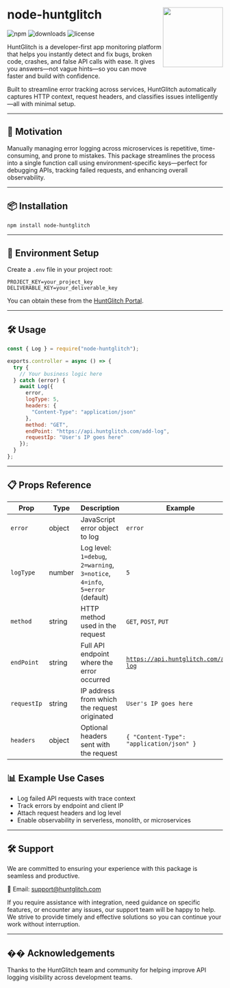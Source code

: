 <h1 align="left">
  node-huntglitch
  <img src="https://app.huntglitch.com/images/logo.svg" align="right" width="140" height="140"/>
</h1>

![npm](https://img.shields.io/npm/v/node-huntglitch)
![downloads](https://img.shields.io/npm/dt/node-huntglitch)
![license](https://img.shields.io/npm/l/node-huntglitch)

HuntGlitch is a developer-first app monitoring platform that helps you instantly detect and fix bugs, broken code, crashes, and false API calls with ease. It gives you answers—not vague hints—so you can move faster and build with confidence.

Built to streamline error tracking across services, HuntGlitch automatically captures HTTP context, request headers, and classifies issues intelligently—all with minimal setup.

---

## 🚀 Motivation

Manually managing error logging across microservices is repetitive, time-consuming, and prone to mistakes. This package streamlines the process into a single function call using environment-specific keys—perfect for debugging APIs, tracking failed requests, and enhancing overall observability.

---

## 📦 Installation

```bash
npm install node-huntglitch
```

---

## 🔐 Environment Setup

Create a `.env` file in your project root:

```env
PROJECT_KEY=your_project_key
DELIVERABLE_KEY=your_deliverable_key
```

You can obtain these from the [HuntGlitch Portal](https://huntglitch.com).

---

## 🛠️ Usage

```js
const { Log } = require("node-huntglitch");

exports.controller = async () => {
  try {
    // Your business logic here
  } catch (error) {
    await Log({
      error,
      logType: 5, 
      headers: {
        "Content-Type": "application/json"
      },
      method: "GET",
      endPoint: "https://api.huntglitch.com/add-log",
      requestIp: "User's IP goes here"
    });
  }
};
```

---

## 📋 Props Reference

| Prop        | Type     | Description                                                     | Example                                              |
|-------------|----------|-----------------------------------------------------------------|------------------------------------------------------|
| `error`     | object   | JavaScript error object to log                                  | `error`                                              |
| `logType`   | number   | Log level: `1=debug`, `2=warning`, `3=notice`, `4=info`, `5=error` (default) | `5`                          |
| `method`    | string   | HTTP method used in the request                                 | `GET`, `POST`, `PUT`                                 |
| `endPoint`  | string   | Full API endpoint where the error occurred                      | <code>https://api.huntglitch.com/add-log</code>      |
| `requestIp` | string   | IP address from which the request originated                    | `User's IP goes here`                                      |
| `headers`   | object   | Optional headers sent with the request                          | `{ "Content-Type": "application/json" }`             |

## 📊 Example Use Cases

- Log failed API requests with trace context
- Track errors by endpoint and client IP
- Attach request headers and log level
- Enable observability in serverless, monolith, or microservices

---


## 🛠 Support
We are committed to ensuring your experience with this package is seamless and productive.

📧 Email: support@huntglitch.com

If you require assistance with integration, need guidance on specific features, or encounter any issues, our support team will be happy to help. We strive to provide timely and effective solutions so you can continue your work without interruption.

---

## �� Acknowledgements

Thanks to the HuntGlitch team and community for helping improve API logging visibility across development teams.